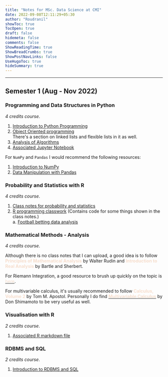 ```yaml
---
title: "Notes for MSc. Data Science at CMI"
date: 2022-09-08T12:11:29+05:30
author: "Roudranil"
showToc: true
TocOpen: true
draft: false
hidemeta: false
comments: false
ShowReadingTime: true
ShowBreadCrumbs: true
ShowPostNavLinks: false
UseHugoToc: true
hideSummary: true
---
```

---
## Semester 1 (Aug - Nov 2022)

<!-- add this to encapsulate once sem 2 is added
<details>
<summary>Click to expand</summary>
</details> -->

### Programming and Data Structures in Python

*4 credits course*.

<!-- 1. [Introduction to Python Programming](https://github.com/Roudranil/cmi-notes/blob/main/SEM%201/PDSP/notes/notes.pdf)  
2. [Object Oriented programming](https://github.com/Roudranil/cmi-notes/blob/main/SEM%201/PDSP/notes/Object%20oriented%20programing.pdf)
3. [Associated Jupyter Notebook](https://github.com/Roudranil/cmi-notes/blob/main/SEM%201/PDSP/notes/lecture_notes.ipynb) -->
1. [Introduction to Python Programming](/cmi-notes/SEM%201/PDSP/notes/notes.pdf)  
2. [Object Oriented programming](/cmi-notes/SEM%201/PDSP/notes/Object%20oriented%20programing.pdf)  
   There's a section on linked lists and flexible lists in it as well.
3. [Analysis of Algorithms](/cmo-notes/SEM%201/PDSP/notes/Algorithms.pdf)
4. [Associated Jupyter Notebook](/cmi-notes/SEM%201/PDSP/notes/lecture_notes.ipynb)

For `NumPy` and `Pandas` I would recommend the following resources: 
1. [Introduction to NumPy](https://jakevdp.github.io/PythonDataScienceHandbook/02.00-introduction-to-numpy.html)
2. [Data Manipulation with Pandas](https://jakevdp.github.io/PythonDataScienceHandbook/03.00-introduction-to-pandas.html)


### Probability and Statistics with R

*4 credits course*.

<!-- 1. [Class notes for probability and statistics](https://github.com/Roudranil/cmi-notes/blob/main/SEM%201/PBSR%20%26%20VISU/notes/PBSR_notes.pdf)
2. [R programming classwork](https://github.com/Roudranil/cmi-notes/blob/main/SEM%201/PBSR%20%26%20VISU/PBSR%20classwork/classwork_rmd.Rmd) (R markdown file. Contains code for some things shown in the class notes.)  
    a. [Football betting data analysis](https://github.com/Roudranil/cmi-notes/blob/main/SEM%201/PBSR%20%26%20VISU/PBSR%20classwork/classwork_rmd.Rmd) (R markdown file). -->

1. [Class notes for probability and statistics](/cmi-notes/SEM%201/PBSR%20%26%20VISU/notes/PBSR_notes.pdf)
2. [R programming classwork](/cmi-notes/SEM%201/PBSR%20%26%20VISU/PBSR%20classwork/classwork_rmd.html) (Contains code for some things shown in the class notes.)  
    a. [Football betting data analysis](/cmi-notes/SEM%201/PBSR%20%26%20VISU/PBSR%20classwork/05-09-2022-football-betting-data-analysis.html)

### Mathematical Methods - Analysis

*4 credits course*.  

Although there is no class notes that I can upload, a good idea is to follow <span style="color:#F6DDCC">**Principles of Mathematical Analysis**</span> by Walter Rudin and <span style="color:#F6DDCC">**Introduction to Real Analysis**</span> by Bartle and Sherbert.

For Riemann Integration, a good resource to brush up quickly on the topic is [<span style="color:#F6DDCC">here</span>](https://www.math.ucdavis.edu/~hunter/m125b/ch1.pdf).

For multivariable calculus, it's usually recommended to follow <span style="color:#F6DDCC">**Calculus, Volume 2**</span> by Tom M. Apostol. Personally I do find [<span style="color:#F6DDCC">**Multivariable Calculus**</span>](https://open.umn.edu/opentextbooks/textbooks/780) by Don Shimamoto to be very useful as well.

### Visualisation with R

*2 credits course*.

<!-- 1. [Associated R markdown file](https://github.com/Roudranil/cmi-notes/blob/main/SEM%201/PBSR%20%26%20VISU/visualisation%20classwork/visualisation_rmd.Rmd) -->

1. [Associated R markdown file](/cmi-notes/SEM%201/PBSR%20%26%20VISU/visualisation%20classwork/visualisation_rmd.html)

### RDBMS and SQL

*2 credits course*.

1. [Introduction to RDBMS and SQL](/cmi-notes/SEM%201/RDBMS%20%26%20SQL/notes/notes.pdf)
